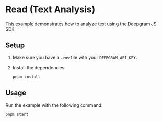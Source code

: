 # Read (Text Analysis)

This example demonstrates how to analyze text using the Deepgram JS SDK.

## Setup

1.  Make sure you have a `.env` file with your `DEEPGRAM_API_KEY`.
2.  Install the dependencies:

    ```bash
    pnpm install
    ```

## Usage

Run the example with the following command:

```bash
pnpm start
```
